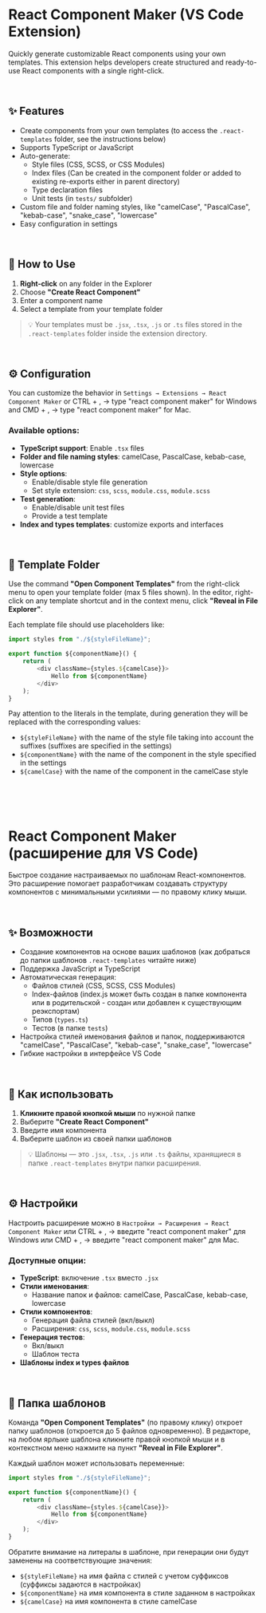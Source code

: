 # React Component Maker (VS Code Extension)

Quickly generate customizable React components using your own templates.
This extension helps developers create structured and ready-to-use React components with a single right-click.

<br>

## ✨ Features

- Create components from your own templates (to access the `.react-templates` folder, see the instructions below)
- Supports TypeScript or JavaScript
- Auto-generate:
  - Style files (CSS, SCSS, or CSS Modules)
  - Index files (Сan be created in the component folder or added to existing re-exports either in parent directory)
  - Type declaration files
  - Unit tests (in `tests/` subfolder)
- Custom file and folder naming styles, like "camelCase", "PascalCase", "kebab-case", "snake_case", "lowercase"
- Easy configuration in settings

<br>

## 🚀 How to Use

1. **Right-click** on any folder in the Explorer
2. Choose **"Create React Component"**
3. Enter a component name
4. Select a template from your template folder

> 💡 Your templates must be `.jsx`, `.tsx`, `.js` or `.ts` files stored in the `.react-templates` folder inside the extension directory.

<br>

## ⚙️ Configuration

You can customize the behavior in `Settings → Extensions → React Component Maker` or CTRL + , → type "react component maker" for Windows and CMD + , → type "react component maker" for Mac.

### Available options:

- **TypeScript support**: Enable `.tsx` files
- **Folder and file naming styles**: camelCase, PascalCase, kebab-case, lowercase
- **Style options**:
  - Enable/disable style file generation
  - Set style extension: `css`, `scss`, `module.css`, `module.scss`
- **Test generation**:
  - Enable/disable unit test files
  - Provide a test template
- **Index and types templates**: customize exports and interfaces

<br>

## 📂 Template Folder

Use the command **"Open Component Templates"** from the right-click menu to open your template folder (max 5 files shown). In the editor, right-click on any template shortcut and in the context menu, click **"Reveal in File Explorer"**.

Each template file should use placeholders like:

```js
import styles from "./${styleFileName}";

export function ${componentName}() {
    return (
        <div className={styles.${camelCase}}>
            Hello from ${componentName}
        </div>
    );
}
```

Pay attention to the literals in the template, during generation they will be replaced with the corresponding values:
- `${styleFileName}` with the name of the style file taking into account the suffixes (suffixes are specified in the settings)
- `${componentName}` with the name of the component in the style specified in the settings
- `${camelCase}` with the name of the component in the camelCase style

<br><br><br>




# React Component Maker (расширение для VS Code)

Быстрое создание настраиваемых по шаблонам React-компонентов.
Это расширение помогает разработчикам создавать структуру компонентов с минимальными усилиями — по правому клику мыши.

<br>

## ✨ Возможности

- Создание компонентов на основе ваших шаблонов (как добраться до папки шаблонов `.react-templates` читайте ниже)
- Поддержка JavaScript и TypeScript
- Автоматическая генерация:
  - Файлов стилей (CSS, SCSS, CSS Modules)
  - Index-файлов (index.js может быть создан в папке компонента или в родительской - создан или добавлен к существующим реэкспортам)
  - Типов (`types.ts`)
  - Тестов (в папке `tests`)
- Настройка стилей именования файлов и папок, поддерживаются "camelCase", "PascalCase", "kebab-case", "snake_case", "lowercase"
- Гибкие настройки в интерфейсе VS Code

<br>

## 🚀 Как использовать

1. **Кликните правой кнопкой мыши** по нужной папке
2. Выберите **"Create React Component"**
3. Введите имя компонента
4. Выберите шаблон из своей папки шаблонов

> 💡 Шаблоны — это `.jsx`, `.tsx`, `.js` или `.ts` файлы, хранящиеся в папке `.react-templates` внутри папки расширения.

<br>

## ⚙️ Настройки

Настроить расширение можно в `Настройки → Расширения → React Component Maker` или CTRL + , → введите "react component maker" для Windows или CMD + , → введите "react component maker" для Mac.

### Доступные опции:

- **TypeScript**: включение `.tsx` вместо `.jsx`
- **Стили именования**:
  - Название папок и файлов: camelCase, PascalCase, kebab-case, lowercase
- **Стили компонентов**:
  - Генерация файла стилей (вкл/выкл)
  - Расширения: `css`, `scss`, `module.css`, `module.scss`
- **Генерация тестов**:
  - Вкл/выкл
  - Шаблон теста
- **Шаблоны index и types файлов**

<br>

## 📂 Папка шаблонов

Команда **"Open Component Templates"** (по правому клику) откроет папку шаблонов (откроется до 5 файлов одновременно). В редакторе, на любом ярлыке шаблона кликните правой кнопкой мыши и в контекстном меню нажмите на пункт **"Reveal in File Explorer"**.

Каждый шаблон может использовать переменные:

```js
import styles from "./${styleFileName}";

export function ${componentName}() {
    return (
        <div className={styles.${camelCase}}>
            Hello from ${componentName}
        </div>
    );
}
```

Обратите внимание на литералы в шаблоне, при генерации они будут заменены на соответствующие значения:
- `${styleFileName}` на имя файла с стилей с учетом суффиксов (суффиксы задаются в настройках)
- `${componentName}` на имя компонента в стиле заданном в настройках
- `${camelCase}` на имя компонента в стиле camelCase
